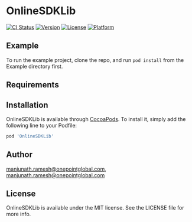 # OnlineSDKLib

[![CI Status](http://img.shields.io/travis/manjunath.ramesh@onepointglobal.com/OnlineSDKLib.svg?style=flat)](https://travis-ci.org/manjunath.ramesh@onepointglobal.com/OnlineSDKLib)
[![Version](https://img.shields.io/cocoapods/v/OnlineSDKLib.svg?style=flat)](http://cocoapods.org/pods/OnlineSDKLib)
[![License](https://img.shields.io/cocoapods/l/OnlineSDKLib.svg?style=flat)](http://cocoapods.org/pods/OnlineSDKLib)
[![Platform](https://img.shields.io/cocoapods/p/OnlineSDKLib.svg?style=flat)](http://cocoapods.org/pods/OnlineSDKLib)

## Example

To run the example project, clone the repo, and run `pod install` from the Example directory first.

## Requirements

## Installation

OnlineSDKLib is available through [CocoaPods](http://cocoapods.org). To install
it, simply add the following line to your Podfile:

```ruby
pod 'OnlineSDKLib'
```

## Author

manjunath.ramesh@onepointglobal.com, manjunath.ramesh@onepointglobal.com

## License

OnlineSDKLib is available under the MIT license. See the LICENSE file for more info.
